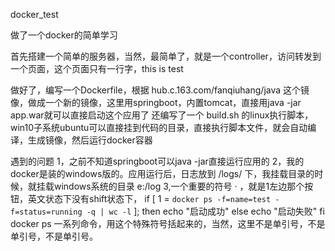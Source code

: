 docker_test

做了一个docker的简单学习

首先搭建一个简单的服务器，当然，最简单了，就是一个controller，访问转发到一个页面，这个页面只有一行字，this is test

做好了，编写一个Dockerfile，根据 hub.c.163.com/fanqiuhang/java 这个镜像，做成一个新的镜像，这里用springboot，内置tomcat，直接用java -jar app.war就可以直接启动这个应用了
还编写了一个 build.sh 的linux执行脚本，win10子系统ubuntu可以直接挂到代码的目录，直接执行脚本文件，就会自动编译，生成镜像，然后运行docker容器

遇到的问题
1，之前不知道springboot可以java -jar直接运行应用的
2，我的docker是装的windows版的。应用运行后，日志放到 /logs/ 下，我挂载目录的时候，就挂载windows系统的目录 e:/log
3,一个重要的符号 · ，就是1左边那个按钮，英文状态下没有shift状态下，
  if [ 1 = `docker ps -f=name=test -f=status=running -q | wc -l` ]; then
    echo "启动成功"
  else
    echo "启动失败"
  fi
  docker ps 一系列命令，用这个特殊符号括起来的，当然，这里不是单引号，不是单引号，不是单引号。

